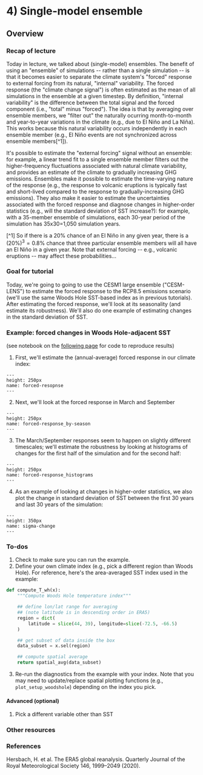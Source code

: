 # 4) Single-model ensemble 

## Overview

### Recap of lecture
Today in lecture, we talked about (single-model) ensembles. The benefit of using an "ensemble" of simulations -- rather than a single simulation -- is that it becomes easier to separate the climate system's "forced" response to external forcing from its natural, "internal" variability. The forced response (the "climate change signal") is often estimated as the mean of all simulations in the ensemble at a given timestep. By definition, "internal variability" is the difference between the total signal and the forced component (i.e., "total" minus "forced"). The idea is that by averaging over ensemble members, we "filter out" the naturally ocurring month-to-month and year-to-year variations in the climate (e.g., due to El Niño and La Niña). This works because this natural variability occurs independently in each ensemble member (e.g., El Niño events are not synchronized across ensemble members[^1]). 

It's possible to estimate the "external forcing" signal without an ensemble: for example, a linear trend fit to a single ensemble member filters out the higher-frequency fluctuations associated with natural climate variability, and provides an estimate of the climate to gradually increasing GHG emissions. Ensembles make it possible to estimate the time-varying nature of the response (e.g., the response to volcanic eruptions is typically fast and short-lived compared to the response to gradually-increasing GHG emissions). They also make it easier to estimate the uncertainties associated with the forced response and diagnose changes in higher-order statistics (e.g., will the standard deviation of SST increase?): for example, with a 35-member ensemble of simulations, each 30-year period of the simulation has 35x30=1,050 simulation years. 

[^1] So if there is a 20\% chance of an El Niño in any given year, there is a $\left(20\%\right)^3=0.8\%$ chance that three particular ensemble members will all have an El Niño in a given year. Note that external forcing -- e.g., volcanic eruptions -- may affect these probabilities...


### Goal for tutorial 
Today, we're going to going to use the CESM1 large ensemble ("CESM-LENS") to estimate the forced response to the RCP8.5 emissions scenario (we'll use the same Woods Hole SST-based index as in previous tutorials). After estimating the forced response, we'll look at its seasonality (and estimate its robustness). We'll also do one example of estimating changes in the standard deviation of SST.

### Example: forced changes in Woods Hole-adjacent SST
(see notebook on the [following page](woods-hole_example.ipynb) for code to reproduce results)  

1. First, we'll estimate the (annual-average) forced response in our climate index: 
```{figure} figs/forced-response.svg
---
height: 250px
name: forced-resopnse 
---
```

2. Next, we'll look at the forced response in March and September
```{figure} figs/forced-response_by-seasonal.svg
---
height: 250px
name: forced-response_by-season 
---
```


3. The March/September responses seem to happen on slightly different timescales; we'll estimate the robustness by looking at histograms of changes for the first half of the simulation and for the second half:
```{figure} figs/histograms.svg
---
height: 250px
name: forced-response_histograms 
---
```

4. As an example of looking at changes in higher-order statistics, we also plot the change in standard deviation of SST between the first 30 years and last 30 years of the simulation:
```{figure} figs/sigma-change.svg
---
height: 350px
name: sigma-change 
---
```


### To-dos
1. Check to make sure you can run the example.
2. Define your own climate index (e.g., pick a different region than Woods Hole). For reference, here's the area-averaged SST index used in the example:
```python
def compute_T_wh(x):
    """Compute Woods Hole temperature index"""

    ## define lon/lat range for averaging
    ## (note latitude is in descending order in ERA5)
    region = dict(
        latitude = slice(44, 39), longitude=slice(-72.5, -66.5)
    ) 

    ## get subset of data inside the box
    data_subset = x.sel(region)

    ## compute spatial average
    return spatial_avg(data_subset)
```
3. Re-run the diagnostics from the example with your index. Note that you may need to update/replace spatial plotting functions (e.g., ```plot_setup_woodshole```) depending on the index you pick.


#### Advanced (optional)
1. Pick a different variable other than SST


### Other resources


### References
Hersbach, H. et al. The ERA5 global reanalysis. Quarterly Journal of the Royal Meteorological Society 146, 1999–2049 (2020).



```{tableofcontents}
```


